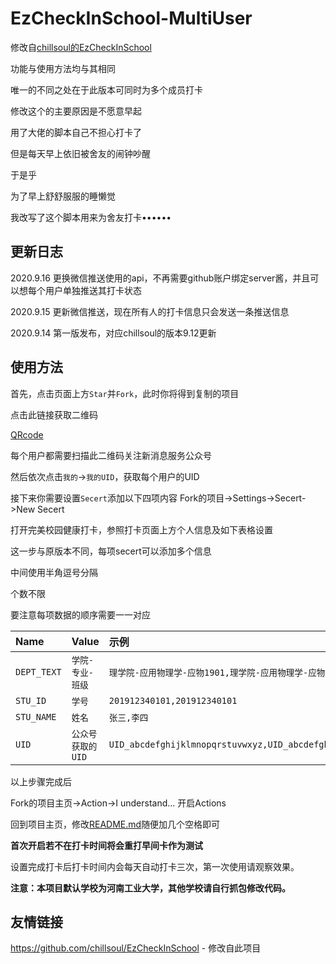 # EzCheckInSchool-MultiUser
 
修改自[chillsoul的EzCheckInSchool](https://github.com/chillsoul/EzCheckInSchool)
 
功能与使用方法均与其相同

唯一的不同之处在于此版本可同时为多个成员打卡

修改这个的主要原因是不愿意早起

用了大佬的脚本自己不担心打卡了 

但是每天早上依旧被舍友的闹钟吵醒

于是乎

为了早上舒舒服服的睡懒觉

我改写了这个脚本用来为舍友打卡••••••

## 更新日志

2020.9.16  更换微信推送使用的api，不再需要github账户绑定server酱，并且可以想每个用户单独推送其打卡状态

2020.9.15  更新微信推送，现在所有人的打卡信息只会发送一条推送信息

2020.9.14  第一版发布，对应chillsoul的版本9.12更新

## 使用方法
首先，点击页面上方`Star`并`Fork`，此时你将得到复制的项目

点击此链接获取二维码

[QRcode](http://wxpusher.zjiecode.com/api/qrcode/1men6ZnAtqckyldYHDbYfOKSsqcxxhXtu6nXChdP9iybdir048fJ1VxU0W5Kwlgo.jpg)

每个用户都需要扫描此二维码关注新消息服务公众号

然后依次点击`我的`->`我的UID`，获取每个用户的UID

接下来你需要设置`Secert`添加以下四项内容 Fork的项目->Settings->Secert->New Secert

打开完美校园健康打卡，参照打卡页面上方个人信息及如下表格设置

这一步与原版本不同，每项secert可以添加多个信息

中间使用半角逗号分隔

个数不限

要注意每项数据的顺序需要一一对应

|Name|Value|示例|
| :-----| :---- | :---- |
|`DEPT_TEXT`|`学院-专业-班级`|`理学院-应用物理学-应物1901,理学院-应用物理学-应物1901`|
|`STU_ID`|`学号`|`201912340101,201912340101`|
|`STU_NAME`|`姓名`|`张三,李四`|
|`UID`|`公众号获取的UID`|`UID_abcdefghijklmnopqrstuvwxyz,UID_abcdefghijklmnopqrstuvwxyz`| 

以上步骤完成后

Fork的项目主页->Action->I understand... 开启Actions

回到项目主页，修改[README.md](/README.md)随便加几个空格即可

**首次开启若不在打卡时间将会重打早间卡作为测试**

设置完成打卡后打卡时间内会每天自动打卡三次，第一次使用请观察效果。

**注意：本项目默认学校为河南工业大学，其他学校请自行抓包修改代码。**



## 友情链接

https://github.com/chillsoul/EzCheckInSchool - 修改自此项目



